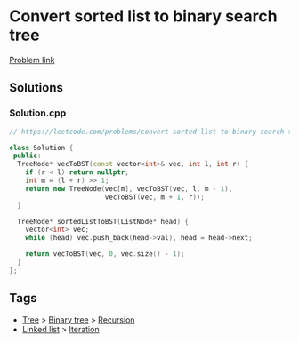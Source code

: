 # Convert sorted list to binary search tree

[Problem link](https://leetcode.com/problems/convert-sorted-list-to-binary-search-tree)

## Solutions


### Solution.cpp
```cpp
// https://leetcode.com/problems/convert-sorted-list-to-binary-search-tree

class Solution {
 public:
  TreeNode* vecToBST(const vector<int>& vec, int l, int r) {
    if (r < l) return nullptr;
    int m = (l + r) >> 1;
    return new TreeNode(vec[m], vecToBST(vec, l, m - 1),
                        vecToBST(vec, m + 1, r));
  }

  TreeNode* sortedListToBST(ListNode* head) {
    vector<int> vec;
    while (head) vec.push_back(head->val), head = head->next;

    return vecToBST(vec, 0, vec.size() - 1);
  }
};
```
## Tags

* [Tree](/Collections/tree.md#tree) > [Binary tree](/Collections/tree.md#binary-tree) > [Recursion](/Collections/tree.md#recursion)
* [Linked list](/Collections/linked-list.md#linked-list) > [Iteration](/Collections/linked-list.md#iteration)
